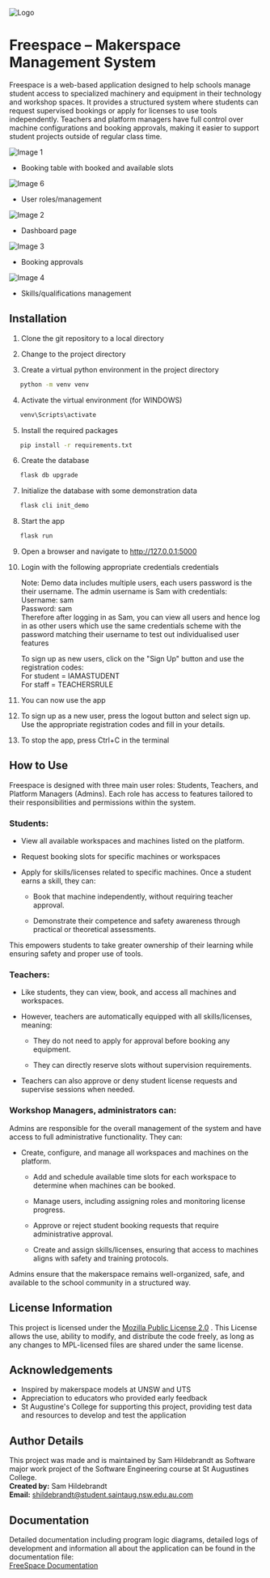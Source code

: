 
![Logo](https://github.com/SHildebrandt4472/FreeSpace/blob/main/logo.png?raw=true)

# Freespace – Makerspace Management System

Freespace is a web-based application designed to help schools manage student access to specialized machinery and equipment in their technology and workshop spaces. It provides a structured system where students can request supervised bookings or apply for licenses to use tools independently. Teachers and platform managers have full control over machine configurations and booking approvals, making it easier to support student projects outside of regular class time.

![Image 1](https://github.com/SHildebrandt4472/FreeSpace/blob/main/Screenshots/readme_1.png)
* Booking table with booked and available slots

![Image 6](https://github.com/SHildebrandt4472/FreeSpace/blob/main/Screenshots/readme_6.png)
* User roles/management

![Image 2](https://github.com/SHildebrandt4472/FreeSpace/blob/main/Screenshots/readme_2.png)
* Dashboard page

![Image 3](https://github.com/SHildebrandt4472/FreeSpace/blob/main/Screenshots/readme_3.png)
* Booking approvals

![Image 4](https://github.com/SHildebrandt4472/FreeSpace/blob/main/Screenshots/readme_4.png)
* Skills/qualifications management


## Installation

1. Clone the git repository to a local directory

2. Change to the project directory

3. Create a virtual python environment in the project directory

```bash
   python -m venv venv
```

4. Activate the virtual environment
  (for WINDOWS)

```bash
   venv\Scripts\activate
```

5. Install the required packages

```bash
   pip install -r requirements.txt
```

6. Create the database

```bash  
   flask db upgrade
```

7. Initialize the database with some demonstration data

```bash
   flask cli init_demo
```

8. Start the app

```bash
   flask run
```

9. Open a browser and navigate to http://127.0.0.1:5000

10. Login with the following appropriate credentials credentials<br>

    Note: Demo data includes multiple users, each users password is the their username. The admin username is Sam with credentials:<br>
    Username: sam<br>
    Password: sam<br>
    Therefore after logging in as Sam, you can view all users and hence log in as other users which use the same credentials scheme with the password matching their username to test out individualised user features

    To sign up as new users, click on the "Sign Up" button and use the registration codes:<br>
    For student = IAMASTUDENT<br>
    For staff = TEACHERSRULE<br>

12. You can now use the app

13. To sign up as a new user, press the logout button
    and select sign up. Use the appropriate registration codes and fill in your details.

14. To stop the app, press Ctrl+C in the terminal

## How to Use

Freespace is designed with three main user roles: Students, Teachers, and Platform Managers (Admins). Each role has access to features tailored to their responsibilities and permissions within the system.

### Students:

- View all available workspaces and machines listed on the platform.

- Request booking slots for specific machines or workspaces

- Apply for skills/licenses related to specific machines. Once a student earns a skill, they can:

    - Book that machine independently, without requiring teacher approval.

    - Demonstrate their competence and safety awareness through practical or theoretical assessments.

This empowers students to take greater ownership of their learning while ensuring safety and proper use of tools.

### Teachers:

- Like students, they can view, book, and access all machines and workspaces.

- However, teachers are automatically equipped with all skills/licenses, meaning:

    - They do not need to apply for approval before booking any equipment.

    - They can directly reserve slots without supervision requirements.

- Teachers can also approve or deny student license requests and supervise sessions when needed.

### Workshop Managers, administrators can:

Admins are responsible for the overall management of the system and have access to full administrative functionality. They can:

- Create, configure, and manage all workspaces and machines on the platform.

    - Add and schedule available time slots for each workspace to determine when machines can be booked.

    - Manage users, including assigning roles and monitoring license progress.

    - Approve or reject student booking requests that require administrative approval.

    - Create and assign skills/licenses, ensuring that access to machines aligns with safety and training protocols.

Admins ensure that the makerspace remains well-organized, safe, and available to the school community in a structured way.


## License Information

This project is licensed under the [Mozilla Public License 2.0](https://github.com/SHildebrandt4472/FreeSpace/blob/main/LICENSE) . This License allows the use, ability to modify, and distribute the code freely, as long as any changes to MPL-licensed files are shared under the same license.


## Acknowledgements

- Inspired by makerspace models at UNSW and UTS
- Appreciation to educators who provided early feedback
- St Augustine's College for supporting this project, providing test data and resources to develop and test the application

## Author Details

This project was made and is maintained by Sam Hildebrandt as Software major work project of the Software Engineering course at St Augustines College.<br>
**Created by:** Sam Hildebrandt  
**Email:** shildebrandt@student.saintaug.nsw.edu.au.com  


## Documentation

Detailed documentation including program logic diagrams, detailed logs of development and information all about the application can be found in the documentation file:  
[FreeSpace Documentation](https://github.com/SHildebrandt4472/Task-Master/blob/main/freespace_documentation.pdf)
